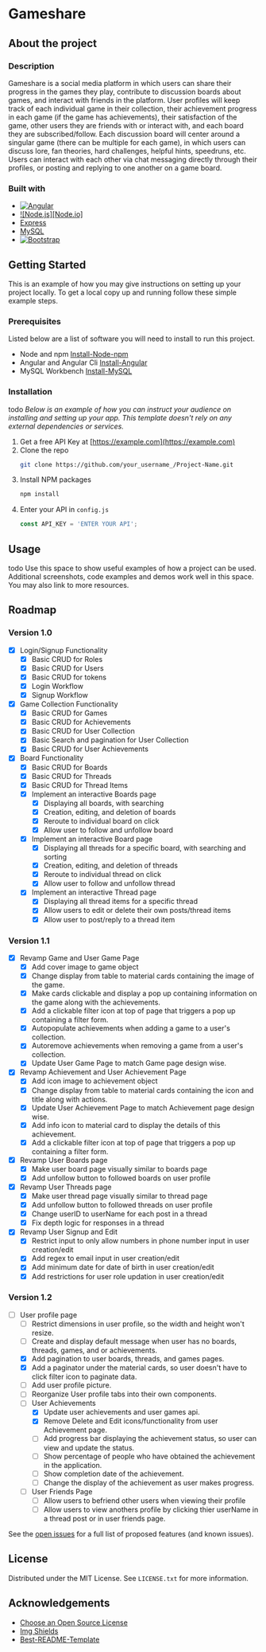 # Gameshare

<!-- About the project -->

## About the project

### Description
Gameshare is a social media platform in which users can share their progress in the games they play,
contribute to discussion boards about games, and interact with friends in the platform. User profiles will keep track of each individual game in their collection, their achievement progress in each game (if the game has achievements), their satisfaction of the game, other users they are friends with or interact with, and each board they are subscribed/follow. Each discussion board will center around a singular game (there can be multiple for each game), in which users can discuss lore, fan theories, hard challenges, helpful hints, speedruns, etc. Users can interact with each other via chat messaging directly through their profiles, or posting and replying to one another on a game board.

### Built with

* [![Angular][Angular.io]][Angular-url]
* [![Node.js][Node.io]][Node-url]
* [Express][Express-url]
* [MySQL][MySQL-url]
* [![Bootstrap][Bootstrap.com]][Bootstrap-url]

<!-- GETTING STARTED -->
## Getting Started

This is an example of how you may give instructions on setting up your project locally.
To get a local copy up and running follow these simple example steps.

<!-- Prerequisites -->
### Prerequisites

Listed below are a list of software you will need to install to run this project.

* Node and npm [Install-Node-npm]
* Angular and Angular Cli [Install-Angular]
* MySQL Workbench [Install-MySQL]


<!-- Installation -->
### Installation

todo
_Below is an example of how you can instruct your audience on installing and setting up your app. This template doesn't rely on any external dependencies or services._

1. Get a free API Key at [https://example.com](https://example.com)
2. Clone the repo
   ```sh
   git clone https://github.com/your_username_/Project-Name.git
   ```
3. Install NPM packages
   ```sh
   npm install
   ```
4. Enter your API in `config.js`
   ```js
   const API_KEY = 'ENTER YOUR API';
   ```

<!-- USAGE EXAMPLES -->
## Usage
todo
Use this space to show useful examples of how a project can be used. Additional screenshots, code examples and demos work well in this space. You may also link to more resources.

<!-- ROADMAP -->
## Roadmap

### Version 1.0
- [x] Login/Signup Functionality
  - [x] Basic CRUD for Roles
  - [x] Basic CRUD for Users
  - [x] Basic CRUD for tokens
  - [x] Login Workflow
  - [x] Signup Workflow
- [x] Game Collection Functionality
  - [x] Basic CRUD for Games
  - [x] Basic CRUD for Achievements
  - [x] Basic CRUD for User Collection
  - [x] Basic Search and pagination for User Collection
  - [x] Basic CRUD for User Achievements
- [x] Board Functionality
  - [x] Basic CRUD for Boards
  - [x] Basic CRUD for Threads
  - [x] Basic CRUD for Thread Items
  - [x] Implement an interactive Boards page
    - [x] Displaying all boards, with searching
    - [x] Creation, editing, and deletion of boards
    - [x] Reroute to individual board on click
    - [x] Allow user to follow and unfollow board
  - [x] Implement an interactive Board page
    - [x] Displaying all threads for a specific board, with searching and sorting
    - [x] Creation, editing, and deletion of threads
    - [x] Reroute to individual thread on click
    - [x] Allow user to follow and unfollow thread
  - [x] Implement an interactive Thread page
    - [x] Displaying all thread items for a specific thread
    - [x] Allow users to edit or delete their own posts/thread items
    - [x] Allow user to post/reply to a thread item

### Version 1.1
- [x] Revamp Game and User Game Page
  - [x] Add cover image to game object
  - [x] Change display from table to material cards containing the image of the game.
  - [x] Make cards clickable and display a pop up containing information on the game along with the achievements.
  - [x] Add a clickable filter icon at top of page that triggers a pop up containing a filter form.
  - [x] Autopopulate achievements when adding a game to a user's collection.
  - [x] Autoremove achievements when removing a game from a user's collection.
  - [x] Update User Game Page to match Game page design wise.
- [x] Revamp Achievement and User Achievement Page
  - [x] Add icon image to achievement object
  - [x] Change display from table to material cards containing the icon and title along with actions.
  - [x] Update User Achievement Page to match Achievement page design wise.
  - [x] Add info icon to material card to display the details of this achievement.
  - [x] Add a clickable filter icon at top of page that triggers a pop up containing a filter form.
- [x] Revamp User Boards page
  - [x] Make user board page visually similar to boards page
  - [x] Add unfollow button to followed boards on user profile
- [x] Revamp User Threads page
  - [x] Make user thread page visually similar to thread page
  - [x] Add unfollow button to followed threads on user profile
  - [x] Change userID to userName for each post in a thread
  - [x] Fix depth logic for responses in a thread
- [x] Revamp User Signup and Edit
  - [x] Restrict input to only allow numbers in phone number input in user creation/edit
  - [x] Add regex to email input in user creation/edit
  - [x] Add minimum date for date of birth in user creation/edit
  - [x] Add restrictions for user role updation in user creation/edit
     
### Version 1.2
- [ ] User profile page
   - [ ] Restrict dimensions in user profile, so the width and height won't resize.
   - [ ] Create and display default message when user has no boards, threads, games, and or achievements.
   - [x] Add pagination to user boards, threads, and games pages.
   - [x] Add a paginator under the material cards, so user doesn't have to click filter icon to paginate data.
   - [ ] Add user profile picture.
   - [ ] Reorganize User profile tabs into their own components.
   - [ ] User Achievements
      - [x] Update user achievements and user games api.
      - [x] Remove Delete and Edit icons/functionality from user Achievement page.
      - [ ] Add progress bar displaying the achievement status, so user can view and update the status.
      - [ ] Show percentage of people who have obtained the achievement in the application.
      - [ ] Show completion date of the achievement.
      - [ ] Change the display of the achievement as user makes progress.
   - [ ] User Friends Page
     - [ ] Allow users to befriend other users when viewing their profile
     - [ ] Allow users to view anothers profile by clicking thier userName in a thread post or in user friends page.

See the [open issues](https://github.com/shukricqubain/gameshare/issues) for a full list of proposed features (and known issues).

<!-- LICENSE -->
## License

Distributed under the MIT License. See `LICENSE.txt` for more information.

<!-- ACKNOWLEDGMENTS  -->
## Acknowledgements 
* [Choose an Open Source License](https://choosealicense.com)
* [Img Shields](https://shields.io)
* [Best-README-Template](https://github.com/othneildrew/Best-README-Template)

<!-- MARKDOWN LINKS & IMAGES -->
<!-- https://www.markdownguide.org/basic-syntax/#reference-style-links -->
[Angular.io]: https://img.shields.io/badge/Angular-DD0031?style=for-the-badge&logo=angular&logoColor=white
[Angular-url]: https://angular.io/
[Node-url]: https://nodejs.org/en
[Express-url]: https://expressjs.com/
[MySQL-url]: https://www.mysql.com/
[Bootstrap.com]: https://img.shields.io/badge/Bootstrap-563D7C?style=for-the-badge&logo=bootstrap&logoColor=white
[Bootstrap-url]: https://getbootstrap.com
[Install-Node-npm]: https://docs.npmjs.com/downloading-and-installing-node-js-and-npm
[Install-Angular]: https://angular.io/guide/setup-local
[Install-MySQL]: https://www.mysql.com/products/workbench/


